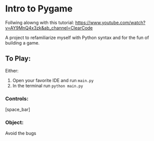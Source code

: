 # Intro to Pygame
Follwing alowng with this tutorial: https://www.youtube.com/watch?v=AY9MnQ4x3zk&ab_channel=ClearCode

A project to refamiliarize myself with Python syntax and for the fun of building a game.

## To Play:
Either:
1. Open your favorite IDE and run `main.py`
2. In the terminal run `python main.py`

### Controls:
[space_bar]

### Object:
Avoid the bugs
